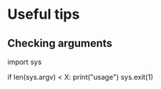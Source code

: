 # Useful tips

## Checking arguments

import sys

if len(sys.argv) < X:
 print("usage")
 sys.exit(1)
 
 
 
 
 
